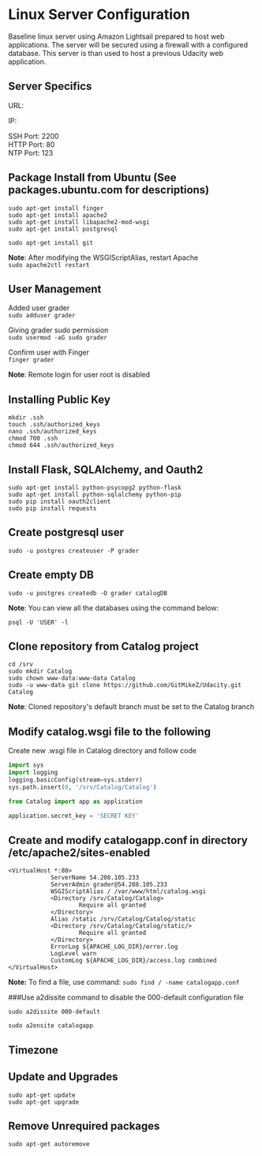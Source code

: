 ﻿# Linux Server Configuration

Baseline linux server using Amazon Lightsail prepared to host web applications.
The server will be secured using a firewall with a configured database.
This server is than used to host a previous Udacity web application.

## Server Specifics

URL: <br/>

IP: <br/>

SSH Port: 2200 <br/>
HTTP Port: 80 <br/>
NTP Port: 123 <br/>

## Package Install from Ubuntu (See packages.ubuntu.com for descriptions)

```
sudo apt-get install finger
sudo apt-get install apache2
sudo apt-get install libapache2-mod-wsgi
sudo apt-get install postgresql

sudo apt-get install git
```

**Note**: After modifying the WSGIScriptAlias, restart Apache <br/>
`sudo apache2ctl restart`

## User Management

Added user grader <br/>
`sudo adduser grader` <br/>

Giving grader sudo permission <br/>
`sudo usermod -aG sudo grader`<br/>

Confirm user with Finger <br/>
`finger grader`<br/>

**Note**: Remote login for user root is disabled

## Installing Public Key

```
mkdir .ssh
touch .ssh/authorized_keys
nano .ssh/authorized_keys
chmod 700 .ssh
chmod 644 .ssh/authorized_keys
```

## Install Flask, SQLAlchemy, and Oauth2

```
sudo apt-get install python-psycopg2 python-flask
sudo apt-get install python-sqlalchemy python-pip
sudo pip install oauth2client
sudo pip install requests
```

## Create postgresql user

`sudo -u postgres createuser -P grader`

## Create empty DB

`sudo -u postgres createdb -O grader catalogDB`

**Note**: You can view all the databases using the command below:

`psql -U 'USER' -l`

## Clone repository from Catalog project

```
cd /srv
sudo mkdir Catalog
sudo chown www-data:www-data Catalog
sudo -u www-data git clone https://github.com/GitMikeZ/Udacity.git Catalog
```

**Note**: Cloned repository's default branch must be set to the Catalog branch

## Modify catalog.wsgi file to the following

Create new .wsgi file in Catalog directory and follow code 

```python
import sys
import logging
logging.basicConfig(stream=sys.stderr)
sys.path.insert(0, '/srv/Catalog/Catalog')

from Catalog import app as application

application.secret_key = 'SECRET KEY'
```

## Create and modify catalogapp.conf in directory /etc/apache2/sites-enabled

```
<VirtualHost *:80>
            ServerName 54.208.105.233
            ServerAdmin grader@54.208.105.233
            WSGIScriptAlias / /var/www/html/catalog.wsgi
            <Directory /srv/Catalog/Catalog>
                    Require all granted
            </Directory>
            Alias /static /srv/Catalog/Catalog/static
            <Directory /srv/Catalog/Catalog/static/>
                    Require all granted
            </Directory>
            ErrorLog ${APACHE_LOG_DIR}/error.log
            LogLevel warn
            CustomLog ${APACHE_LOG_DIR}/access.log combined
</VirtualHost>
```

**Note:** To find a file, use command: ```sudo find / -name catalogapp.conf``` 

###Use a2dissite command to disable the 000-default configuration file

`sudo a2dissite 000-default`

`sudo a2ensite catalogapp`

## Timezone

## Update and Upgrades

`sudo apt-get update` <br/>
`sudo apt-get upgrade`

## Remove Unrequired packages

`sudo apt-get autoremove`












